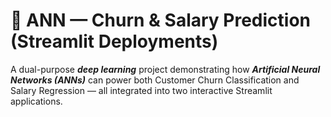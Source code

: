 # 🧠 ANN — Churn & Salary Prediction (Streamlit Deployments)
A dual-purpose ***deep learning*** project demonstrating how ***Artificial Neural Networks (ANNs)*** can power both Customer Churn Classification and Salary Regression — all integrated into two interactive Streamlit applications.
